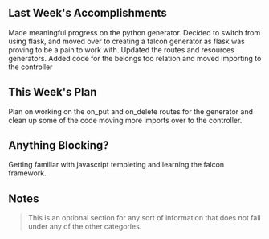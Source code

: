 ## Last Week's Accomplishments
Made meaningful progress on the python generator. Decided to switch from using flask, and moved over to creating a falcon generator as flask was proving to be a pain to work with. Updated the routes and resources generators. Added code for the belongs too relation and moved importing to the controller

## This Week's Plan
Plan on working on the on_put and on_delete routes for the generator and clean up some of the code moving more imports over to the controller.

## Anything Blocking?
Getting familiar with javascript templeting and learning the falcon framework.

## Notes

> This is an optional section for any sort of information that does not fall under any of the other categories.

